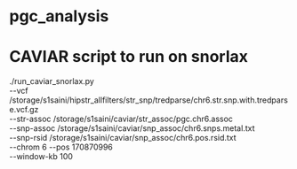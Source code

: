 # pgc_analysis

# CAVIAR script to run on snorlax
  ./run_caviar_snorlax.py \
  --vcf /storage/s1saini/hipstr_allfilters/str_snp/tredparse/chr6.str.snp.with.tredparse.vcf.gz \
  --str-assoc /storage/s1saini/caviar/str_assoc/pgc.chr6.assoc \
  --snp-assoc /storage/s1saini/caviar/snp_assoc/chr6.snps.metal.txt \
  --snp-rsid /storage/s1saini/caviar/snp_assoc/chr6.pos.rsid.txt \
  --chrom 6 --pos 170870996 \
  --window-kb 100
